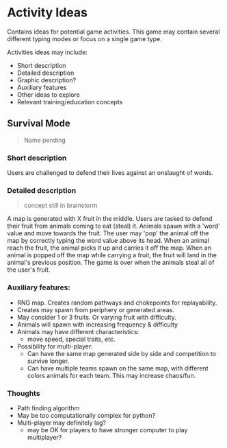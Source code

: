 # Activity Ideas
Contains ideas for potential game activities. This game may contain several different typing modes or focus on a single game type.

Activities ideas may include:
- Short description
- Detailed description
- Graphic description?
- Auxiliary features
- Other ideas to explore
- Relevant training/education concepts


## Survival Mode
> Name pending


### Short description
Users are challenged to defend their lives against an onslaught of words.


### Detailed description
> concept still in brainstorm

A map is generated with X fruit in the middle. Users are tasked to defend their fruit from animals coming to eat (steal) it. Animals spawn with a 'word' value and move towards the fruit. The user may 'pop' the animal off the map by correctly typing the word value above its head. When an animal reach the fruit, the animal picks it up and carries it off the map. When an animal is popped off the map while carrying a fruit, the fruit will land in the animal's previous position. The game is over when the animals steal all of the user's fruit.


### Auxiliary features:
- RNG map. Creates random pathways and chokepoints for replayability.
- Creates may spawn from periphery or generated areas.
- May consider 1 or 3 fruits. Or varying fruit with difficulty.
- Animals will spawn with increasing frequency & difficulty
- Animals may have different characteristics:
  - move speed, special traits, etc.
- Possibility for multi-player:
  - Can have the same map generated side by side and competition to survive longer.
  - Can have multiple teams spawn on the same map, with different colors animals for each team. This may increase chaos/fun.


### Thoughts
- Path finding algorithm
- May be too computationally complex for python?
- Multi-player may definitely lag?
  - may be OK for players to have stronger computer to play multiplayer?

